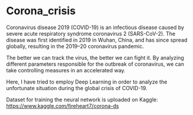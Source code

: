 # Corona_crisis
Coronavirus disease 2019 (COVID-19) is an infectious disease caused by severe acute respiratory syndrome 
coronavirus 2 (SARS-CoV-2). The disease was first identified in 2019 in Wuhan, China, and has since spread globally, 
resulting in the 2019–20 coronavirus pandemic.

The better we can track the virus, the better we can fight it. By analyzing
different parameters responsible for the outbreak of coronavirus, we can take
controlling measures in an accelerated way.

Here, I have tried to employ Deep Learning in order to analyze the unfortunate situation during 
the global crisis of COVID-19.

Dataset for training the neural network is uploaded on Kaggle:
https://www.kaggle.com/fireheart7/corona-ds 
